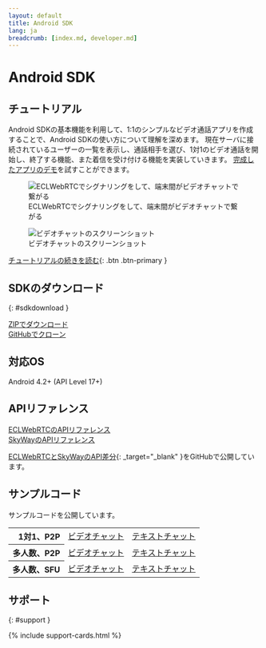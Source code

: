 ```yaml
---
layout: default
title: Android SDK
lang: ja
breadcrumb: [index.md, developer.md]
---
```


# Android SDK

## チュートリアル

Android SDKの基本機能を利用して、1:1のシンプルなビデオ通話アプリを作成することで、Android SDKの使い方について理解を深めます。
現在サーバに接続されているユーザーの一覧を表示し、通話相手を選び、1対1のビデオ通話を開始し、終了する機能、また着信を受け付ける機能を実装していきます。
[完成したアプリのデモ](tbd)を試すことができます。

<figure class="figure">
  <img src="https://github.com/skyway/webrtc-handson-native/wiki/img/hands-on-summary.png" class="figure-img img-fluid rounded" alt="ECLWebRTCでシグナリングをして、端末間がビデオチャットで繋がる">
  <figcaption class="figure-caption">ECLWebRTCでシグナリングをして、端末間がビデオチャットで繋がる</figcaption>
</figure>

<figure class="figure">
  <img src="https://github.com/skyway/webrtc-handson-native/wiki/img/video-chat.png" class="figure-img img-fluid rounded" alt="ビデオチャットのスクリーンショット">
  <figcaption class="figure-caption">ビデオチャットのスクリーンショット</figcaption>
</figure>

[チュートリアルの続きを読む](android-tutorial.html){: .btn .btn-primary }

## SDKのダウンロード
{: #sdkdownload }

<div class="d-sm-flex">
  <div class="pr-1 pb-2">
    <a href="https://github.com/nttcom/ECLWebRTC-Android-SDK/releases/latest" class="btn btn-primary">ZIPでダウンロード</a>
  </div>
  <div>
    <a href="https://github.com/nttcom/ECLWebRTC-Android-SDK" class="btn btn-secondary" target="_blank">GitHubでクローン</a><br>
  </div>
</div>

## 対応OS

Android 4.2+ (API Level 17+)

## APIリファレンス

<div class="d-sm-flex">
  <div class="pr-1 pb-2">
    <a href="./android-reference/" class="btn btn-primary">ECLWebRTCのAPIリファレンス</a>
  </div>
  <div class="pb-3">
    <a href="http://nttcom.github.io/skyway/docs/#Android" class="btn btn-secondary" target="_blank">SkyWayのAPIリファレンス</a><br>
  </div>
</div>

[ECLWebRTCとSkyWayのAPI差分](https://github.com/nttcom/skyway-sdk-migration-docs/blob/master/android_sdk_next_version_api_diff.md){: _target="_blank" }をGitHubで公開しています。

## サンプルコード

サンプルコードを公開しています。

<div class="row">
  <div class="col-md-9 col-lg-7 col-xl-6">
    <table class="table">
      <tbody align="right">
        <tr>
          <th scope="row">1対1、P2P</th>
          <td><a href="#">ビデオチャット</a></td>
          <td><a href="#">テキストチャット</a></td>
        </tr>
        <tr>
          <th scope="row">多人数、P2P</th>
          <td><a href="#">ビデオチャット</a></td>
          <td><a href="#">テキストチャット</a></td>
        </tr>
        <tr>
          <th scope="row">多人数、SFU</th>
          <td><a href="#">ビデオチャット</a></td>
          <td><a href="#">テキストチャット</a></td>
        </tr>
      </tbody>
    </table>
  </div>
</div>

## サポート
{: #support }

{% include support-cards.html %}
